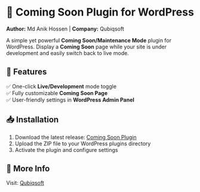 # 🚀 Coming Soon Plugin for WordPress  

**Author:** Md Anik Hossen | **Company:** Qubiqsoft  

A simple yet powerful **Coming Soon/Maintenance Mode** plugin for WordPress. Display a **Coming Soon** page while your site is under development and easily switch back to live mode.  

## 🔹 Features  
✅ One-click **Live/Development** mode toggle  
✅ Fully customizable **Coming Soon Page**  
✅ User-friendly settings in **WordPress Admin Panel**  

## 📥 Installation  
1. Download the latest release: [Coming Soon Plugin](https://github.com/programeranik/wordpress-coming-soon-plugin) 
2. Upload the ZIP file to your WordPress plugins directory  
3. Activate the plugin and configure settings  

## 📌 More Info  
Visit: [Qubiqsoft](https://qubiqsoft.com)  
